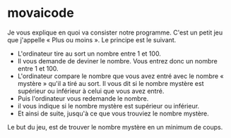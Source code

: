 # movaicode
Je vous explique en quoi va consister notre programme.
C'est un petit jeu que j'appelle « Plus ou moins ».
Le principe est le suivant.
- L'ordinateur tire au sort un nombre entre 1 et 100.
- Il vous demande de deviner le nombre. Vous entrez donc un nombre entre 1 et 100.
- L'ordinateur compare le nombre que vous avez entré avec le nombre « mystère » qu'il a tiré au sort. Il vous dit si le nombre mystère est supérieur ou inférieur à celui que vous avez entré.
- Puis l'ordinateur vous redemande le nombre.
- il vous indique si le nombre mystère est supérieur ou inférieur.
- Et ainsi de suite, jusqu'à ce que vous trouviez le nombre mystère.

Le but du jeu, est de trouver le nombre mystère en un minimum de coups.
